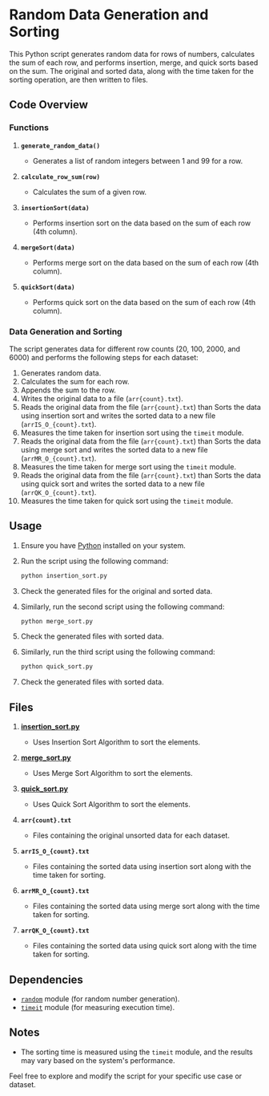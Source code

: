 # Random Data Generation and Sorting

This Python script generates random data for rows of numbers, calculates the sum of each row, and performs insertion, merge, and quick sorts based on the sum. The original and sorted data, along with the time taken for the sorting operation, are then written to files.

## Code Overview

### Functions

1. **`generate_random_data()`**
   - Generates a list of random integers between 1 and 99 for a row.

2. **`calculate_row_sum(row)`**
   - Calculates the sum of a given row.

3. **`insertionSort(data)`**
   - Performs insertion sort on the data based on the sum of each row (4th column).

4. **`mergeSort(data)`**
   - Performs merge sort on the data based on the sum of each row (4th column).

5. **`quickSort(data)`**
   - Performs quick sort on the data based on the sum of each row (4th column).

### Data Generation and Sorting

The script generates data for different row counts (20, 100, 2000, and 6000) and performs the following steps for each dataset:

1. Generates random data.
2. Calculates the sum for each row.
3. Appends the sum to the row.
4. Writes the original data to a file (`arr{count}.txt`).
5. Reads the original data from the file (`arr{count}.txt`) than Sorts the data using insertion sort and writes the sorted data to a new file (`arrIS_O_{count}.txt`).
6. Measures the time taken for insertion sort using the `timeit` module.
7. Reads the original data from the file (`arr{count}.txt`) than Sorts the data using merge sort and writes the sorted data to a new file (`arrMR_O_{count}.txt`).
8. Measures the time taken for merge sort using the `timeit` module.
9. Reads the original data from the file (`arr{count}.txt`) than Sorts the data using quick sort and writes the sorted data to a new file (`arrQK_O_{count}.txt`).
10. Measures the time taken for quick sort using the `timeit` module.

## Usage

1. Ensure you have [Python](https://www.python.org/downloads/) installed on your system.
2. Run the script using the following command:

    ```bash
    python insertion_sort.py
    ```
    
3. Check the generated files for the original and sorted data.
4. Similarly, run the second script using the following command:

   ```bash
   python merge_sort.py
   ```
   
5. Check the generated files with sorted data.
6. Similarly, run the third script using the following command:

   ```bash
   python quick_sort.py
   ```
   
7. Check the generated files with sorted data.   

## Files

1. **[insertion_sort.py](insertion_sort.py)**
   - Uses Insertion Sort Algorithm to sort the elements.

2. **[merge_sort.py](merge_sort.py)**
   - Uses Merge Sort Algorithm to sort the elements.
     
3. **[quick_sort.py](quick_sort.py)**
   - Uses Quick Sort Algorithm to sort the elements.
   
5. **`arr{count}.txt`**
   - Files containing the original unsorted data for each dataset.

6. **`arrIS_O_{count}.txt`**
   - Files containing the sorted data using insertion sort along with the time taken for sorting.

7. **`arrMR_O_{count}.txt`**
   - Files containing the sorted data using merge sort along with the time taken for sorting.

8. **`arrQK_O_{count}.txt`**
   - Files containing the sorted data using quick sort along with the time taken for sorting.

## Dependencies

- [`random`](https://docs.python.org/3/library/random.html) module (for random number generation).
- [`timeit`](https://docs.python.org/3/library/timeit.html#timeit-examples) module (for measuring execution time).

## Notes

- The sorting time is measured using the `timeit` module, and the results may vary based on the system's performance.

Feel free to explore and modify the script for your specific use case or dataset.